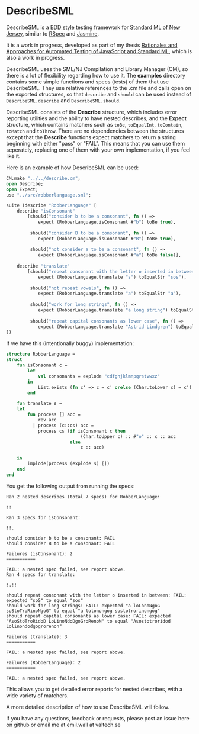DescribeSML
===========

DescribeSML is a [BDD style](http://en.wikipedia.org/wiki/Behavior-driven_development)
testing framework for [Standard ML of New Jersey](http://www.smlnj.org/),
similar to [RSpec](http://rspec.info/)
and [Jasmine](http://pivotal.github.io/jasmine/).

It is a work in progress, developed as part of my thesis
[Rationales and Approaches for Automated Testing of JavaScript and Standard ML](https://github.com/emilwall/exjobb),
which is also a work in progress.

DescribeSML uses the SML/NJ Compilation and Library Manager (CM), so there is a lot of flexibility
regarding how to use it. The **examples** directory contains some simple functions and specs (tests)
of them that use DescribeSML. They use relative references to the .cm file and calls open on the
exported structures, so that ```describe``` and ```should``` can be used instead of ```DescribeSML.describe```
and ```DescribeSML.should```.

DescribeSML consists of the **Describe** structure, which includes error reporting utilities and the
ability to have nested describes, and the **Expect** structure, which contains matchers such as ```toBe```,
```toEqualInt```, ```toContain```, ```toMatch``` and ```toThrow```. There are no dependencies between
the structures except that the **Describe** functions expect matchers to return a string beginning with
either "pass" or "FAIL". This means that you can use them seperately, replacing one of them with your
own implementation, if you feel like it.

Here is an example of how DescribeSML can be used:

```SML
CM.make "../../describe.cm";
open Describe;
open Expect;
use "../src/robberlanguage.sml";

suite (describe "RobberLanguage" [
    describe "isConsonant"
        [should("consider b to be a consonant", fn () =>
            expect (RobberLanguage.isConsonant #"b") toBe true),
    
         should("consider B to be a consonant", fn () =>
            expect (RobberLanguage.isConsonant #"B") toBe true),
    
         should("not consider a to be a consonant", fn () =>
            expect (RobberLanguage.isConsonant #"a") toBe false)],
    
    describe "translate"
        [should("repeat consonant with the letter o inserted in between", fn () =>
            expect (RobberLanguage.translate "s") toEqualStr "sos"),
    
         should("not repeat vowels", fn () =>
            expect (RobberLanguage.translate "a") toEqualStr "a"),
    
         should("work for long strings", fn () =>
            expect (RobberLanguage.translate "a long string") toEqualStr "a lolonongog sostotrorinongog"),
    
         should("repeat capital consonants as lower case", fn () =>
            expect (RobberLanguage.translate "Astrid Lindgren") toEqualStr "Asostotroridod Lolinondodgogrorenon")]
])
```

If we have this (intentionally buggy) implementation:

```SML
structure RobberLanguage =
struct
    fun isConsonant c =
        let
            val consonants = explode "cdfghjklmnpqrstvwxz"
        in
            List.exists (fn c' => c = c' orelse (Char.toLower c) = c') consonants
        end

    fun translate s =
    let
        fun process [] acc =
            rev acc
          | process (c::cs) acc =
            process cs (if isConsonant c then
                            (Char.toUpper c) :: #"o" :: c :: acc
                        else
                            c :: acc)

    in
        implode(process (explode s) [])
    end
end
```

You get the following output from running the specs:

```
Ran 2 nested describes (total 7 specs) for RobberLanguage:

!!

Ran 3 specs for isConsonant:

!!.

should consider b to be a consonant: FAIL
should consider B to be a consonant: FAIL

Failures (isConsonant): 2
===========

FAIL: a nested spec failed, see report above.
Ran 4 specs for translate:

!.!!

should repeat consonant with the letter o inserted in between: FAIL: expected "soS" to equal "sos"
should work for long strings: FAIL: expected "a loLonoNgoG soStoTroRinoNgoG" to equal "a lolonongog sostotrorinongog"
should repeat capital consonants as lower case: FAIL: expected "AsoStoTroRidoD LoLinoNdoDgoGroRenoN" to equal "Asostotroridod Lolinondodgogrorenon"

Failures (translate): 3
===========

FAIL: a nested spec failed, see report above.

Failures (RobberLanguage): 2
===========

FAIL: a nested spec failed, see report above.
```

This allows you to get detailed error reports for nested describes, with a wide
variety of matchers.

A more detailed description of how to use DescribeSML will follow.

If you have any questions, feedback or requests, please post an issue here on
github or email me at emil.wall at valtech.se
